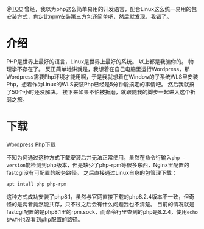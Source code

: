 @[TOC](php学习笔记-安装踩坑之路)
曾经，我以为php这么简单易用的开发语言，配合Linux这么统一易用的包安装方式，肯定比npm安装第三方包还简单吧，然后就发现，我错了。

# 介绍

PHP是世界上最好的语言，Linux是世界上最好的系统。
以上都是我骗你的。
物理学不存在了。
反正简单地讲就是，我想着在自己电脑里运行Wordpress，那Wordpress需要Php环境才能用啊，于是我就想着在Window的子系统WLS里安装Php，想着作为Linux的WLS安装Php已经是5分钟能搞定的事情吧。
然后我就搞了50个小时还没解决。
接下来如果不怕被折磨，就跟随我的脚步一起进入这个折磨之旅。

# 下载
[Wordpress]()
[Php下载](https://www.php.net/downloads.php)

不知为何通过这种方式下载安装后并无法正常使用，虽然在命令行输入`php -version`能检测到php版本，但是缺少了php-rpm等很多东西，Nginx里配置的fastcgi没有可配置的服务路径。
之后直接通过Linux自身的包管理下载：
```bash
apt intall php php-rpm
```
这种方式成功安装了php8.1，虽然与官网直接下载的php8.2.4版本不一致，但奇怪的是两者竟然能共存，只不过之后会有什么问题我也不清楚。
目前的情况就是fastcgi配置的是php8.1里的rpm.sock，而命令行里查到的php是8.2.4，使用`echo $PATH`也没看到php配置的路径。